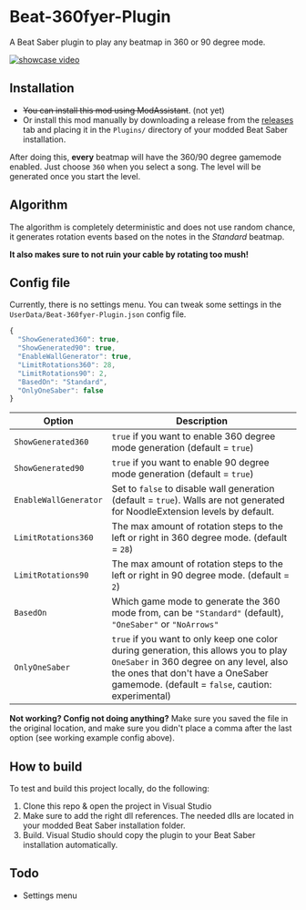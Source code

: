 # Beat-360fyer-Plugin
A Beat Saber plugin to play any beatmap in 360 or 90 degree mode. 

[![showcase video](https://github.com/CodeStix/Beat-360fyer-Plugin/raw/master/preview.gif)](https://www.youtube.com/watch?v=xUDdStGQwq0)

## Installation

- ~~You can install this mod using ModAssistant~~. (not yet)
- Or install this mod manually by downloading a release from the [releases](https://github.com/CodeStix/Beat-360fyer-Plugin/releases) tab and placing it in the `Plugins/` directory of your modded Beat Saber installation.

After doing this, **every** beatmap will have the 360/90 degree gamemode enabled. Just choose `360` when you select a song. The level will be generated once you start the level.

## Algorithm

The algorithm is completely deterministic and does not use random chance, it generates rotation events based on the notes in the *Standard* beatmap. 

**It also makes sure to not ruin your cable by rotating too mush!**

## Config file

Currently, there is no settings menu. You can tweak some settings in the `UserData/Beat-360fyer-Plugin.json` config file.

```js
{
  "ShowGenerated360": true,
  "ShowGenerated90": true,
  "EnableWallGenerator": true,
  "LimitRotations360": 28,
  "LimitRotations90": 2,
  "BasedOn": "Standard",
  "OnlyOneSaber": false
}
```
|Option|Description|
|---|---|
|`ShowGenerated360`| `true` if you want to enable 360 degree mode generation (default = `true`)|
|`ShowGenerated90`| `true` if you want to enable 90 degree mode generation (default = `true`)|
|`EnableWallGenerator`| Set to `false` to disable wall generation (default = `true`). Walls are not generated for NoodleExtension levels by default.|
|`LimitRotations360`| The max amount of rotation steps to the left or right in 360 degree mode. (default = `28`)|
|`LimitRotations90`|The max amount of rotation steps to the left or right in 90 degree mode. (default = `2`)|
|`BasedOn`|Which game mode to generate the 360 mode from, can be `"Standard"` (default), `"OneSaber"` or `"NoArrows"`|
|`OnlyOneSaber`|`true` if you want to only keep one color during generation, this allows you to play `OneSaber` in 360 degree on any level, also the ones that don't have a OneSaber gamemode. (default = `false`, caution: experimental)|

**Not working? Config not doing anything?** Make sure you saved the file in the original location, and make sure you didn't place a comma after the last option (see working example config above).


## How to build

To test and build this project locally, do the following:
1. Clone this repo & open the project in Visual Studio
2. Make sure to add the right dll references. The needed dlls are located in your modded Beat Saber installation folder.
3. Build. Visual Studio should copy the plugin to your Beat Saber installation automatically.

## Todo

- Settings menu
